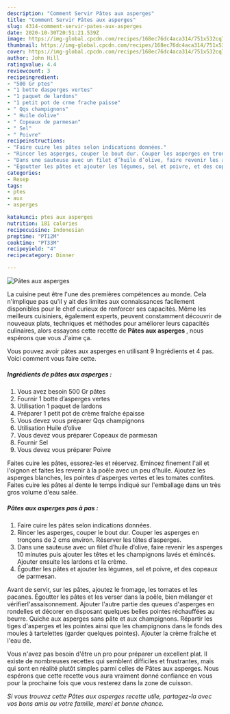 ```yaml
---
description: "Comment Servir Pâtes aux asperges"
title: "Comment Servir Pâtes aux asperges"
slug: 4314-comment-servir-pates-aux-asperges
date: 2020-10-30T20:51:21.539Z
image: https://img-global.cpcdn.com/recipes/168ec76dc4aca314/751x532cq70/pates-aux-asperges-photo-principale-de-la-recette.jpg
thumbnail: https://img-global.cpcdn.com/recipes/168ec76dc4aca314/751x532cq70/pates-aux-asperges-photo-principale-de-la-recette.jpg
cover: https://img-global.cpcdn.com/recipes/168ec76dc4aca314/751x532cq70/pates-aux-asperges-photo-principale-de-la-recette.jpg
author: John Hill
ratingvalue: 4.4
reviewcount: 3
recipeingredient:
- "500 Gr ptes"
- "1 botte dasperges vertes"
- "1 paquet de lardons"
- "1 petit pot de crme frache paisse"
- " Qqs champignons"
- " Huile dolive"
- " Copeaux de parmesan"
- " Sel"
- " Poivre"
recipeinstructions:
- "Faire cuire les pâtes selon indications données."
- "Rincer les asperges, couper le bout dur. Couper les asperges en tronçons de 2 cms environ. Réserver les têtes d’asperges."
- "Dans une sauteuse avec un filet d’huile d’olive, faire revenir les asperges 10 minutes puis ajouter les têtes et les champignons lavés et émincés. Ajouter ensuite les lardons et la crème."
- "Égoutter les pâtes et ajouter les légumes, sel et poivre, et des copeaux de parmesan."
categories:
- Resep
tags:
- ptes
- aux
- asperges

katakunci: ptes aux asperges 
nutrition: 181 calories
recipecuisine: Indonesian
preptime: "PT12M"
cooktime: "PT33M"
recipeyield: "4"
recipecategory: Dinner

---
```



![Pâtes aux asperges](https://img-global.cpcdn.com/recipes/168ec76dc4aca314/751x532cq70/pates-aux-asperges-photo-principale-de-la-recette.jpg)

La cuisine peut être l'une des premières compétences au monde. Cela n'implique pas qu'il y ait des limites aux connaissances facilement disponibles pour le chef curieux de renforcer ses capacités. Même les meilleurs cuisiniers, également experts, peuvent constamment découvrir de nouveaux plats, techniques et méthodes pour améliorer leurs capacités culinaires, alors essayons cette recette de <strong> Pâtes aux asperges </strong>, nous espérons que vous J'aime ça.

<!--inarticleads1-->

Vous pouvez avoir pâtes aux asperges en utilisant 9 Ingrédients et 4 pas. Voici comment vous faire cette.

##### Ingrédients de pâtes aux asperges :

1. Vous avez besoin 500 Gr pâtes
1. Fournir 1 botte d’asperges vertes
1. Utilisation 1 paquet de lardons
1. Préparer 1 petit pot de crème fraîche épaisse
1. Vous devez vous préparer  Qqs champignons
1. Utilisation  Huile d’olive
1. Vous devez vous préparer  Copeaux de parmesan
1. Fournir  Sel
1. Vous devez vous préparer  Poivre


Faites cuire les pâtes, essorez-les et réservez. Emincez finement l&#39;ail et l&#39;oignon et faites les revenir à la poêle avec un peu d&#39;huile. Ajoutez les asperges blanches, les pointes d&#39;asperges vertes et les tomates confites. Faites cuire les pâtes al dente le temps indiqué sur l&#39;emballage dans un très gros volume d&#39;eau salée. 

<!--inarticleads2-->

##### Pâtes aux asperges pas à pas :

1. Faire cuire les pâtes selon indications données.
1. Rincer les asperges, couper le bout dur. Couper les asperges en tronçons de 2 cms environ. Réserver les têtes d’asperges.
1. Dans une sauteuse avec un filet d’huile d’olive, faire revenir les asperges 10 minutes puis ajouter les têtes et les champignons lavés et émincés. Ajouter ensuite les lardons et la crème.
1. Égoutter les pâtes et ajouter les légumes, sel et poivre, et des copeaux de parmesan.


Avant de servir, sur les pâtes, ajoutez le fromage, les tomates et les pacanes. Égoutter les pâtes et les verser dans la poêle, bien mélanger et vérifierl&#39;assaisonnement. Ajouter l&#39;autre partie des queues d&#39;asperges en rondelles et décorer en disposant quelques belles pointes réchauffées au beurre. Quiche aux asperges sans pâte et aux champignons. Répartir les tiges d&#39;asperges et les pointes ainsi que les champignons dans le fonds des moules à tartelettes (garder quelques pointes). Ajouter la crème fraîche et l&#39;eau de. 

<!--inarticleads1-->

<p>
Vous n'avez pas besoin d'être un pro pour préparer un excellent plat. Il existe de nombreuses recettes qui semblent difficiles et frustrantes, mais qui sont en réalité plutôt simples parmi celles de Pâtes aux asperges. Nous espérons que cette recette vous aura vraiment donné confiance en vous pour la prochaine fois que vous resterez dans la zone de cuisson.
</p>

<p>
<i>Si vous trouvez cette Pâtes aux asperges recette utile, partagez-la avec vos bons amis ou votre famille, merci et bonne chance.</i>
</p>
